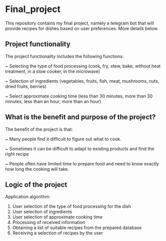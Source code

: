 # Final_project
This repository contains my final project, namely a telegram bot that will provide recipes for dishes based on user preferences. More details below.

 ## Project functionality

The project functionality includes the following functions:

~ Selecting the type of food processing (cook, fry, stew, bake, without heat treatment, in a slow cooker, in the microwave)

~ Selection of ingredients (vegetables, fruits, fish, meat, mushrooms, nuts, dried fruits, berries)

~ Select approximate cooking time (less than 30 minutes, more than 30 minutes, less than an hour, more than an hour)

## What is the benefit and purpose of the project?

The benefit of the project is that:

~ Many people find it difficult to figure out what to cook.

~ Sometimes it can be difficult to adapt to existing products and find the right recipe

~ People often have limited time to prepare food and need to know exactly how long the cooking will take.

## Logic of the project

Application algorithm:
1) User selection of the type of food processing for the dish
2) User selection of ingredients
3) User selection of approximate cooking time
4) Processing of received information
5) Obtaining a list of suitable recipes from the prepared database
6) Receiving a selection of recipes by the user
